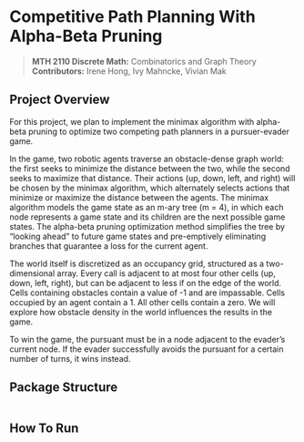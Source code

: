 # Competitive Path Planning With Alpha-Beta Pruning
> **MTH 2110 Discrete Math:** Combinatorics and Graph Theory
**Contributors:** Irene Hong, Ivy Mahncke, Vivian Mak

## Project Overview
For this project, we plan to implement the minimax algorithm with alpha-beta pruning to optimize two competing path planners in a pursuer-evader game.

In the game, two robotic agents traverse an obstacle-dense graph world: the first seeks to minimize the distance between the two, while the second seeks to maximize that distance. Their actions (up, down, left, and right) will be chosen by the minimax algorithm, which alternately selects actions that minimize or maximize the distance between the agents. The minimax algorithm models the game state as an m-ary tree (m = 4), in which each node represents a game state and its children are the next possible game states. The alpha-beta pruning optimization method simplifies the tree by “looking ahead” to future game states and pre-emptively eliminating branches that guarantee a loss for the current agent.

The world itself is discretized as an occupancy grid, structured as a two-dimensional array. Every call is adjacent to at most four other cells (up, down, left, right), but can be adjacent to less if on the edge of the world. Cells containing obstacles contain a value of -1 and are impassable. Cells occupied by an agent contain a 1. All other cells contain a zero. We will explore how obstacle density in the world influences the results in the game.

To win the game, the pursuant must be in a node adjacent to the evader’s current node. If the evader successfully avoids the pursuant for a certain number of turns, it wins instead.


## Package Structure

```Python


```

## How To Run
```

```